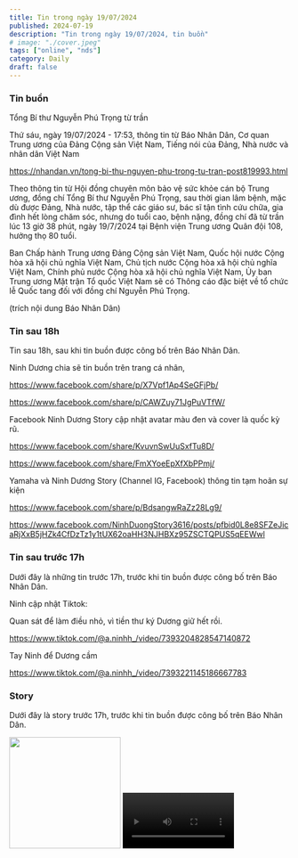 ```yaml
---
title: Tin trong ngày 19/07/2024
published: 2024-07-19
description: "Tin trong ngày 19/07/2024, tin buồn"
# image: "./cover.jpeg"
tags: ["online", "nds"]
category: Daily
draft: false
---
```


### Tin buồn 

Tổng Bí thư Nguyễn Phú Trọng từ trần


Thứ sáu, ngày 19/07/2024 - 17:53, thông tin từ Báo Nhân Dân, Cơ quan Trung ương của Đảng Cộng sản Việt Nam, Tiếng nói của Đảng, Nhà nước và nhân dân Việt Nam

https://nhandan.vn/tong-bi-thu-nguyen-phu-trong-tu-tran-post819993.html

Theo thông tin từ Hội đồng chuyên môn bảo vệ sức khỏe cán bộ Trung ương, đồng chí Tổng Bí thư Nguyễn Phú Trọng, sau thời gian lâm bệnh, mặc dù được Đảng, Nhà nước, tập thể các giáo sư, bác sĩ tận tình cứu chữa, gia đình hết lòng chăm sóc, nhưng do tuổi cao, bệnh nặng, đồng chí đã từ trần lúc 13 giờ 38 phút, ngày 19/7/2024 tại Bệnh viện Trung ương Quân đội 108, hưởng thọ 80 tuổi.

Ban Chấp hành Trung ương Đảng Cộng sản Việt Nam, Quốc hội nước Cộng hòa xã hội chủ nghĩa Việt Nam, Chủ tịch nước Cộng hòa xã hội chủ nghĩa Việt Nam, Chính phủ nước Cộng hòa xã hội chủ nghĩa Việt Nam, Ủy ban Trung ương Mặt trận Tổ quốc Việt Nam sẽ có Thông cáo đặc biệt về tổ chức lễ Quốc tang đối với đồng chí Nguyễn Phú Trọng.

(trích nội dung Báo Nhân Dân)

### Tin sau 18h 

Tin sau 18h, sau khi tin buồn được công bố trên Báo Nhân Dân.


Ninh Dương chia sẽ tin buồn trên trang cá nhân, 

https://www.facebook.com/share/p/X7Vpf1Ap4SeGFjPb/

https://www.facebook.com/share/p/CAWZuy71JgPuVTfW/


Facebook Ninh Dương Story cập nhật avatar màu đen và cover là quốc kỳ rũ.

https://www.facebook.com/share/KvuvnSwUuSxfTu8D/

https://www.facebook.com/share/FmXYoeEpXfXbPPmj/

Yamaha và Ninh Dương Story (Channel IG, Facebook) thông tin tạm hoãn sự kiện 

https://www.facebook.com/share/p/BdsangwRaZz28Lg9/

https://www.facebook.com/NinhDuongStory3616/posts/pfbid0L8e8SFZeJicaRjXxB5jHZk4CfDzTz1y1tUX62oaHH3NJHBXz95ZSCTQPUS5qEEWwl


### Tin sau trước 17h 

Dưới đây là những tin trước 17h, trước khi tin buồn được công bố trên Báo Nhân Dân.


Ninh cập nhật Tiktok: 

Quan sát để làm điều nhỏ, vì tiền thư ký Dương giữ hết rồi.

https://www.tiktok.com/@a.ninhh_/video/7393204828547140872

Tay Ninh để Dương cầm

https://www.tiktok.com/@a.ninhh_/video/7393221145186667783




### Story 

Dưới đây là story trước 17h, trước khi tin buồn được công bố trên Báo Nhân Dân.


<img width="200" src="https://github.com/user-attachments/assets/9f3a9202-37fd-4165-b958-898a71dc7ce3" />

<video width="200" controls>
  <source src="https://github.com/user-attachments/assets/afbaea52-484c-42a8-94fe-5b50893372ae" type="video/mp4">
</video>




